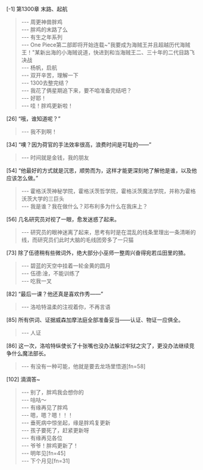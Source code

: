 
[-1] 第1300章 末路、起航
>--- 周更神兽胖鸡<br>
>--- 胖鸡的末路了么<br>
>--- 有生之年系列<br>
>--- One Piece第二部即将开始连载~"我要成为海贼王并且超越历代海贼王！"某新出海的小海贼说道，快进到和当海贼王二、三十年的二代目路飞决战<br>
>--- 杨帆，启航<br>
>--- 双开辛苦，理解一下<br>
>--- 1300去整完结？<br>
>--- 我花了俩星期追下来，要不咱准备完结吧？<br>
>--- 好耶！<br>
>--- 哇！胖鸡更新啦！<br>

[26] “哦，谁知道呢？”
>--- 我不到啊！<br>

[34] “噢？因为荷官的手法效率很高，浪费时间是可耻的——”
>--- 时间就是金钱，我的朋友<br>

[54] “他最好的方式就是沉思，顺势而为，这样才能更深刻地了解他是谁，以及他应该怎么做。”
>--- 霍格沃茨神秘学院，霍格沃茨哲学院，霍格沃茨魔法学院，并称为霍格沃茨大学的三巨头<br>
>--- 我是谁？我在做什么？邓布利多为什么在我床上？<br>

[56] 几名研究员对视了一眼，愈发迷惑了起来。
>--- 研究员的眼神迷离了起来，思考有时是在混乱的线条里理出一条清晰的线，而研究员们此时大脑的毛线团旁多了一只猫<br>

[73] 除了伍德稍有些微词外，绝大部分小巫师一整周兴奋得宛若瓜田里的猹。
>--- 碧蓝的天空中挂着一轮金黄的圆月<br>
>--- 伍德:淦，不能训练了<br>
>--- 吃我一叉<br>

[82] “最后一课？他还真是喜欢作秀——”
>--- 洛哈特温柔的注视着你，不再言语<br>

[85] 所有供词、证据威森加摩法庭全部准备妥当——认证、物证一应俱全。
>--- 人证<br>

[86] 这一次，洛哈特纵使长了十张嘴也没办法躲过牢狱之灾了，更没办法继续竞争什么魔法部长。
>--- 有没有一种可能，他就是要去龙场里悟道[fn=58]<br>

[102] 滴滴答~
>--- 别了，胖鸡我会想你的<br>
>--- 咕咕～<br>
>--- 有缘再见了胖鸡<br>
>--- 嗯，嗯？嗯！！！<br>
>--- 垂死病中惊坐起，缘是胖鸡复更新<br>
>--- 孩子要死了，赶紧更新呀<br>
>--- 有缘再见各位<br>
>--- 爷爷！胖鸡更新了！<br>
>--- 明年见[fn=45]<br>
>--- 下个月见[fn=31]<br>
